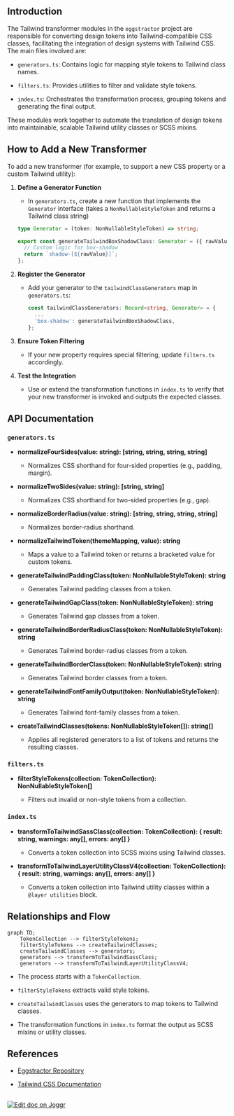 <!--@@joggrdoc@@-->
<!-- @joggr:version(v2):end -->
<!-- @joggr:warning:start -->
<!--
  _   _   _    __        __     _      ____    _   _   ___   _   _    ____     _   _   _
 | | | | | |   \ \      / /    / \    |  _ \  | \ | | |_ _| | \ | |  / ___|   | | | | | |
 | | | | | |    \ \ /\ / /    / _ \   | |_) | |  \| |  | |  |  \| | | |  _    | | | | | |
 |_| |_| |_|     \ V  V /    / ___ \  |  _ <  | |\  |  | |  | |\  | | |_| |   |_| |_| |_|
 (_) (_) (_)      \_/\_/    /_/   \_\ |_| \_\ |_| \_| |___| |_| \_|  \____|   (_) (_) (_)

This document is managed by Joggr. Editing this document could break Joggr's core features, i.e. our
ability to auto-maintain this document. Please use the Joggr editor to edit this document
(link at bottom of the page).
-->
<!-- @joggr:warning:end -->

## Introduction

The Tailwind transformer modules in the `eggstractor` project are responsible for converting design tokens into Tailwind-compatible CSS classes, facilitating the integration of design systems with Tailwind CSS. The main files involved are:

- `generators.ts`: Contains logic for mapping style tokens to Tailwind class names.

- `filters.ts`: Provides utilities to filter and validate style tokens.

- `index.ts`: Orchestrates the transformation process, grouping tokens and generating the final output.

These modules work together to automate the translation of design tokens into maintainable, scalable Tailwind utility classes or SCSS mixins.

## How to Add a New Transformer

To add a new transformer (for example, to support a new CSS property or a custom Tailwind utility):

1. **Define a Generator Function**

   - In `generators.ts`, create a new function that implements the `Generator` interface (takes a `NonNullableStyleToken` and returns a Tailwind class string)

   <!-- @joggr:snippet(19b34500-3abf-4fbd-ac70-f7ebf65b6e18):start -->

   ```typescript
   type Generator = (token: NonNullableStyleToken) => string;
   ```

   <!-- @joggr:snippet(19b34500-3abf-4fbd-ac70-f7ebf65b6e18):end -->

   ```typescript
   export const generateTailwindBoxShadowClass: Generator = ({ rawValue }) => {
     // Custom logic for box-shadow
     return `shadow-[${rawValue}]`;
   };
   ```

2. **Register the Generator**

   - Add your generator to the `tailwindClassGenerators` map in `generators.ts`:

     ```typescript
     const tailwindClassGenerators: Record<string, Generator> = {
       ...
       'box-shadow': generateTailwindBoxShadowClass,
     };
     ```

3. **Ensure Token Filtering**

   - If your new property requires special filtering, update `filters.ts` accordingly.

4. **Test the Integration**

   - Use or extend the transformation functions in `index.ts` to verify that your new transformer is invoked and outputs the expected classes.

## API Documentation

### `generators.ts`

- **normalizeFourSides(value: string): \[string, string, string, string]**

  - Normalizes CSS shorthand for four-sided properties (e.g., padding, margin).

- **normalizeTwoSides(value: string): \[string, string]**

  - Normalizes CSS shorthand for two-sided properties (e.g., gap).

- **normalizeBorderRadius(value: string): \[string, string, string, string]**

  - Normalizes border-radius shorthand.

- **normalizeTailwindToken(themeMapping, value): string**

  - Maps a value to a Tailwind token or returns a bracketed value for custom tokens.

- **generateTailwindPaddingClass(token: NonNullableStyleToken): string**

  - Generates Tailwind padding classes from a token.

- **generateTailwindGapClass(token: NonNullableStyleToken): string**

  - Generates Tailwind gap classes from a token.

- **generateTailwindBorderRadiusClass(token: NonNullableStyleToken): string**

  - Generates Tailwind border-radius classes from a token.

- **generateTailwindBorderClass(token: NonNullableStyleToken): string**

  - Generates Tailwind border classes from a token.

- **generateTailwindFontFamilyOutput(token: NonNullableStyleToken): string**

  - Generates Tailwind font-family classes from a token.

- **createTailwindClasses(tokens: NonNullableStyleToken\[]): string\[]**

  - Applies all registered generators to a list of tokens and returns the resulting classes.

### `filters.ts`

- **filterStyleTokens(collection: TokenCollection): NonNullableStyleToken\[]**

  - Filters out invalid or non-style tokens from a collection.

### `index.ts`

- **transformToTailwindSassClass(collection: TokenCollection): { result: string, warnings: any\[], errors: any\[] }**

  - Converts a token collection into SCSS mixins using Tailwind classes.

- **transformToTailwindLayerUtilityClassV4(collection: TokenCollection): { result: string, warnings: any\[], errors: any\[] }**

  - Converts a token collection into Tailwind utility classes within a `@layer utilities` block.

## Relationships and Flow

```mermaid
graph TD;
    TokenCollection --> filterStyleTokens;
    filterStyleTokens --> createTailwindClasses;
    createTailwindClasses --> generators;
    generators --> transformToTailwindSassClass;
    generators --> transformToTailwindLayerUtilityClassV4;
```

- The process starts with a `TokenCollection`.

- `filterStyleTokens` extracts valid style tokens.

- `createTailwindClasses` uses the generators to map tokens to Tailwind classes.

- The transformation functions in `index.ts` format the output as SCSS mixins or utility classes.

## References

- [Eggstractor Repository](https://github.com/bitovi/eggstractor)

- [Tailwind CSS Documentation](https://tailwindcss.com/docs/utility-first)

## <!-- @joggr:editLink(d8f10864-e88b-43d1-84a2-e03bc7db9ddf):start -->

<a href="https://app.joggr.io/app/documents/d8f10864-e88b-43d1-84a2-e03bc7db9ddf/edit">
  <img src="https://cdn.joggr.io/assets/static/badges/joggr-document-edit.svg?did=d8f10864-e88b-43d1-84a2-e03bc7db9ddf" alt="Edit doc on Joggr" />
</a>
<!-- @joggr:editLink(d8f10864-e88b-43d1-84a2-e03bc7db9ddf):end -->
